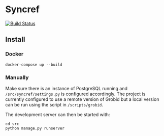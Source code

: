 # Syncref

[![Build Status](https://travis-ci.com/pbexe/syncref.svg?token=AeAAwB1rsJ3YfHiyXGQy&branch=master)](https://travis-ci.com/pbexe/syncref)

## Install

### Docker

```
docker-compose up --build
```

### Manually

Make sure there is an instance of PostgreSQL running and `/src/syncref/settings.py` is configured accordingly. The project is currently configured to use a remote version of Grobid but a local version can be run using the script in `/scripts/grobid`.

The development server can then be started with:
```
cd src
python manage.py runserver
```